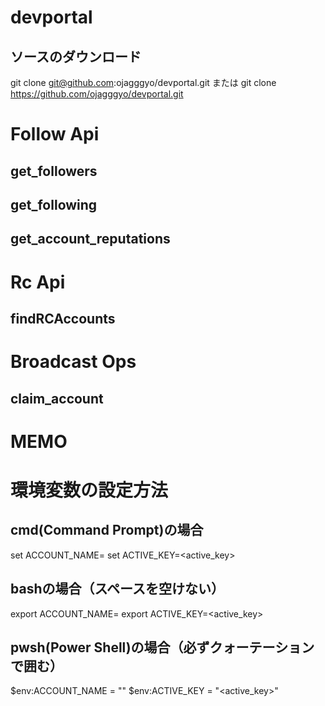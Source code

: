 # devportal

## ソースのダウンロード
git clone git@github.com:ojagggyo/devportal.git
または
git clone https://github.com/ojagggyo/devportal.git


# Follow Api
## get_followers
## get_following
## get_account_reputations


# Rc Api
## findRCAccounts


# Broadcast Ops
## claim_account



# MEMO



# 環境変数の設定方法

## cmd(Command Prompt)の場合
set ACCOUNT_NAME=<username>
set ACTIVE_KEY=<active_key>

## bashの場合（スペースを空けない）
export ACCOUNT_NAME=<username>
export ACTIVE_KEY=<active_key>

## pwsh(Power Shell)の場合（必ずクォーテーションで囲む）
$env:ACCOUNT_NAME = "<username>"
$env:ACTIVE_KEY = "<active_key>"